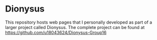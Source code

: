 # Dionysus
This repository hosts web pages that I personally developed as part of a larger project called Dionysus. The complete project can be found at https://github.com/u18043624/Dionysus-Group16
